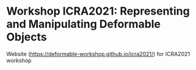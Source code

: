 # Workshop ICRA2021: Representing and Manipulating Deformable Objects
Website (https://deformable-workshop.github.io/icra2021/) for ICRA2021 workshop 